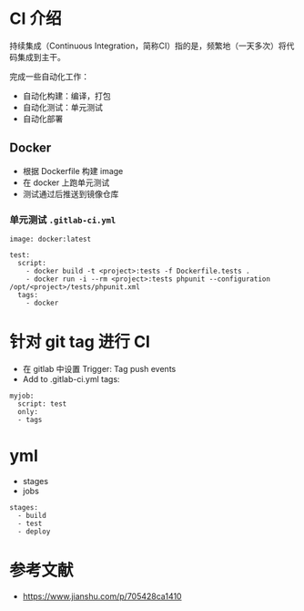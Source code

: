 # CI 介绍 

持续集成（Continuous Integration，简称CI）指的是，频繁地（一天多次）将代码集成到主干。

完成一些自动化工作：

- 自动化构建：编译，打包 
- 自动化测试：单元测试
- 自动化部署

## Docker

- 根据 Dockerfile 构建 image
- 在 docker 上跑单元测试 
- 测试通过后推送到镜像仓库

### 单元测试 `.gitlab-ci.yml`

```
image: docker:latest

test:
  script:
    - docker build -t <project>:tests -f Dockerfile.tests . 
    - docker run -i --rm <project>:tests phpunit --configuration /opt/<project>/tests/phpunit.xml
  tags:
    - docker
```

# 针对 git tag 进行 CI

- 在 gitlab 中设置 Trigger: Tag push events
- Add to .gitlab-ci.yml tags:

```
myjob:
  script: test
  only:
  - tags
```

# yml

- stages
- jobs

```
stages:
  - build
  - test
  - deploy
```

# 参考文献

- https://www.jianshu.com/p/705428ca1410

